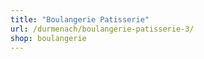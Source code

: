 ```yaml
---
title: "Boulangerie Patisserie"
url: /durmenach/boulangerie-patisserie-3/
shop: boulangerie
---
```

